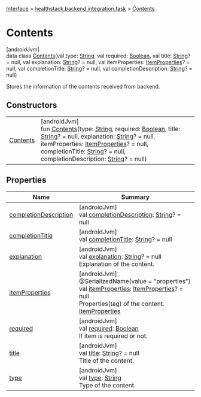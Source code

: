 
[Interface](../../../index.html) > [healthstack.backend.integration.task](../index.html) > [Contents](index.html)



# Contents



[androidJvm]\
data class [Contents](index.html)(val type: [String](https://kotlinlang.org/api/latest/jvm/stdlib/kotlin/-string/index.html), val required: [Boolean](https://kotlinlang.org/api/latest/jvm/stdlib/kotlin/-boolean/index.html), val title: [String](https://kotlinlang.org/api/latest/jvm/stdlib/kotlin/-string/index.html)? = null, val explanation: [String](https://kotlinlang.org/api/latest/jvm/stdlib/kotlin/-string/index.html)? = null, val itemProperties: [ItemProperties](../-item-properties/index.html)? = null, val completionTitle: [String](https://kotlinlang.org/api/latest/jvm/stdlib/kotlin/-string/index.html)? = null, val completionDescription: [String](https://kotlinlang.org/api/latest/jvm/stdlib/kotlin/-string/index.html)? = null)

Stores the information of the contents received from backend.



## Constructors


| | |
|---|---|
| [Contents](-contents.html) | [androidJvm]<br>fun [Contents](-contents.html)(type: [String](https://kotlinlang.org/api/latest/jvm/stdlib/kotlin/-string/index.html), required: [Boolean](https://kotlinlang.org/api/latest/jvm/stdlib/kotlin/-boolean/index.html), title: [String](https://kotlinlang.org/api/latest/jvm/stdlib/kotlin/-string/index.html)? = null, explanation: [String](https://kotlinlang.org/api/latest/jvm/stdlib/kotlin/-string/index.html)? = null, itemProperties: [ItemProperties](../-item-properties/index.html)? = null, completionTitle: [String](https://kotlinlang.org/api/latest/jvm/stdlib/kotlin/-string/index.html)? = null, completionDescription: [String](https://kotlinlang.org/api/latest/jvm/stdlib/kotlin/-string/index.html)? = null) |


## Properties


| Name | Summary |
|---|---|
| [completionDescription](completion-description.html) | [androidJvm]<br>val [completionDescription](completion-description.html): [String](https://kotlinlang.org/api/latest/jvm/stdlib/kotlin/-string/index.html)? = null |
| [completionTitle](completion-title.html) | [androidJvm]<br>val [completionTitle](completion-title.html): [String](https://kotlinlang.org/api/latest/jvm/stdlib/kotlin/-string/index.html)? = null |
| [explanation](explanation.html) | [androidJvm]<br>val [explanation](explanation.html): [String](https://kotlinlang.org/api/latest/jvm/stdlib/kotlin/-string/index.html)? = null<br>Explanation of the content. |
| [itemProperties](item-properties.html) | [androidJvm]<br>@SerializedName(value = &quot;properties&quot;)<br>val [itemProperties](item-properties.html): [ItemProperties](../-item-properties/index.html)? = null<br>Properties(tag) of the content. [ItemProperties](../-item-properties/index.html) |
| [required](required.html) | [androidJvm]<br>val [required](required.html): [Boolean](https://kotlinlang.org/api/latest/jvm/stdlib/kotlin/-boolean/index.html)<br>If item is required or not. |
| [title](title.html) | [androidJvm]<br>val [title](title.html): [String](https://kotlinlang.org/api/latest/jvm/stdlib/kotlin/-string/index.html)? = null<br>Title of the content. |
| [type](type.html) | [androidJvm]<br>val [type](type.html): [String](https://kotlinlang.org/api/latest/jvm/stdlib/kotlin/-string/index.html)<br>Type of the content. |

